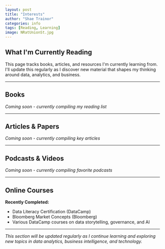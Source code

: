 ```yaml
---
layout: post
title: "Interests"
author: "Shae Trainor"
categories: info
tags: [Reading, Learning]
image: NRatUnionSt.jpg
---
```


## What I'm Currently Reading

This page tracks books, articles, and resources I'm currently learning from. I'll update this regularly as I discover new material that shapes my thinking around data, analytics, and business.

---

## Books

*Coming soon - currently compiling my reading list*

---

## Articles & Papers

*Coming soon - currently compiling key articles*

---

## Podcasts & Videos

*Coming soon - currently compiling favorite podcasts*

---

## Online Courses

**Recently Completed:**
- Data Literacy Certification (DataCamp)
- Bloomberg Market Concepts (Bloomberg)
- Various DataCamp courses on data storytelling, governance, and AI

---

*This section will be updated regularly as I continue learning and exploring new topics in data analytics, business intelligence, and technology.*
